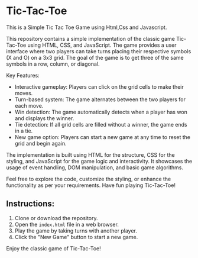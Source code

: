 # Tic-Tac-Toe
This is a Simple Tic Tac Toe Game using Html,Css and Javascript.

This repository contains a simple implementation of the classic game Tic-Tac-Toe using HTML, CSS, and JavaScript. The game provides a user interface where two players can take turns placing their respective symbols (X and O) on a 3x3 grid. The goal of the game is to get three of the same symbols in a row, column, or diagonal.

Key Features:
- Interactive gameplay: Players can click on the grid cells to make their moves.
- Turn-based system: The game alternates between the two players for each move.
- Win detection: The game automatically detects when a player has won and displays the winner.
- Tie detection: If all grid cells are filled without a winner, the game ends in a tie.
- New game option: Players can start a new game at any time to reset the grid and begin again.

The implementation is built using HTML for the structure, CSS for the styling, and JavaScript for the game logic and interactivity. It showcases the usage of event handling, DOM manipulation, and basic game algorithms.

Feel free to explore the code, customize the styling, or enhance the functionality as per your requirements. Have fun playing Tic-Tac-Toe!

## Instructions:
1. Clone or download the repository.
2. Open the `index.html` file in a web browser.
3. Play the game by taking turns with another player.
4. Click the "New Game" button to start a new game.

Enjoy the classic game of Tic-Tac-Toe!

